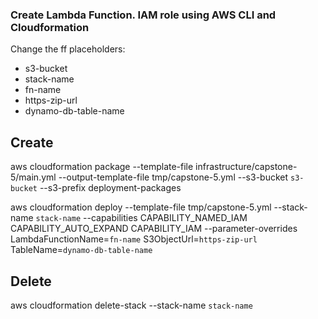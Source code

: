 ### Create Lambda Function. IAM role using AWS CLI and Cloudformation

Change the ff placeholders:
* s3-bucket
* stack-name
* fn-name
* https-zip-url
* dynamo-db-table-name

## Create
aws cloudformation package --template-file infrastructure/capstone-5/main.yml --output-template-file tmp/capstone-5.yml --s3-bucket `s3-bucket` --s3-prefix deployment-packages 

aws cloudformation deploy --template-file tmp/capstone-5.yml --stack-name `stack-name` --capabilities CAPABILITY_NAMED_IAM CAPABILITY_AUTO_EXPAND CAPABILITY_IAM  --parameter-overrides LambdaFunctionName=`fn-name` S3ObjectUrl=`https-zip-url` TableName=`dynamo-db-table-name`

## Delete
aws cloudformation delete-stack --stack-name `stack-name`